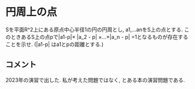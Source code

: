 # 円周上の点

Sを平面R^2上にある原点中心半径1の円の円周とし, a1,...anをS上の点とする.
このときあるS上の点pで|a1-p|× |a_2 - p| ×...×|a_n - p| =1となるものが存在することを示せ. 
(|a1-p| はa1とpの距離とする.)


## コメント
2023年の演習で出した. 私が考えた問題ではなく, とある本の演習問題である.

